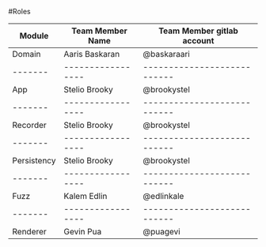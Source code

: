 #Roles



Module | Team Member Name| Team Member gitlab account
-------|-----------------|---------------------------
Domain | Aaris Baskaran  | @baskaraari
-------|-----------------|---------------------------
App | Stelio Brooky  | @brookystel
-------|-----------------|---------------------------
Recorder | Stelio Brooky  | @brookystel
-------|-----------------|---------------------------
Persistency | Stelio Brooky  | @brookystel
-------|-----------------|---------------------------
Fuzz | Kalem Edlin  | @edlinkale
-------|-----------------|---------------------------
Renderer | Gevin Pua  | @puagevi

